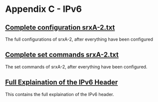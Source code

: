# Appendix C - IPv6

## [Complete configuration srxA-2.txt](https://github.com/Helweg/Project-Network-2nd-Semester/blob/master/Appendix%20C/Complete%20configuration%20srxA-2.txt)

The full configurations of srxA-2, after everything have been configured

## [Complete set commands srxA-2.txt](https://github.com/Helweg/Project-Network-2nd-Semester/blob/master/Appendix%20C/Complete%20set%20commands%20srxA-2.txt)

The set commands of srxA-2, after everything have been configured.

## [Full Explaination of the IPv6 Header](https://github.com/Helweg/Project-Network-2nd-Semester/blob/master/Appendix%20C/IPv6%20Header%20Explaination.pdf)

This contains the full explaination of the IPv6 header.

